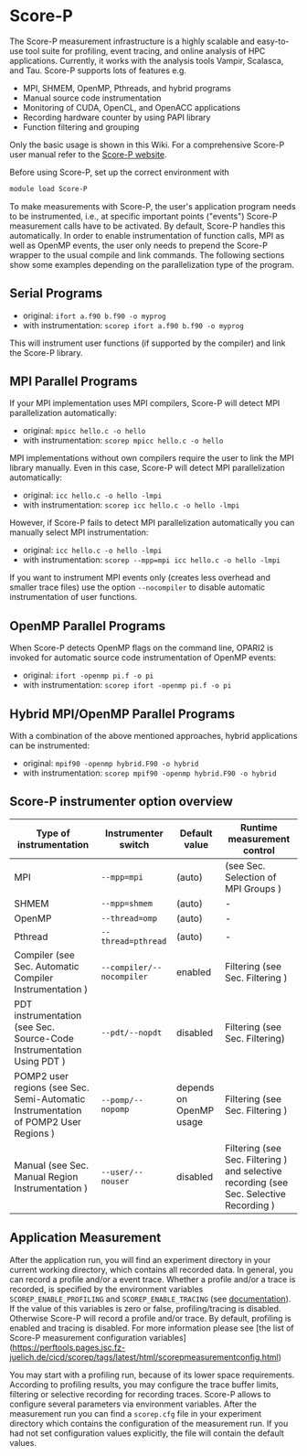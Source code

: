 # Score-P

The Score-P measurement infrastructure is a highly scalable and easy-to-use tool suite for
profiling, event tracing, and online analysis of HPC applications. Currently, it works with the
analysis tools Vampir, Scalasca, and Tau. Score-P supports lots of features e.g.

* MPI, SHMEM, OpenMP, Pthreads, and hybrid programs
* Manual source code instrumentation
* Monitoring of CUDA, OpenCL, and OpenACC applications
* Recording hardware counter by using PAPI library
* Function filtering and grouping

Only the basic usage is shown in this Wiki. For a comprehensive Score-P user manual refer to the
[Score-P website](https://score-p.org/).

Before using Score-P, set up the correct environment with

```Bash
module load Score-P
```

To make measurements with Score-P, the user's application program needs to be instrumented, i.e., at
specific important points ("events") Score-P measurement calls have to be activated. By default,
Score-P handles this automatically. In order to enable instrumentation of function calls, MPI as
well as OpenMP events, the user only needs to prepend the Score-P wrapper to the usual compile and
link commands. The following sections show some examples depending on the parallelization type of
the program.

## Serial Programs

* original: `ifort a.f90 b.f90 -o myprog`
* with instrumentation:	`scorep ifort a.f90 b.f90 -o myprog`

This will instrument user functions (if supported by the compiler) and link the Score-P library.

## MPI Parallel Programs

If your MPI implementation uses MPI compilers, Score-P will detect MPI parallelization
automatically:

* original: `mpicc hello.c -o hello`
* with instrumentation: `scorep mpicc hello.c -o hello`

MPI implementations without own compilers require the user to link the MPI library
manually. Even in this case, Score-P will detect MPI parallelization automatically:

* original: `icc hello.c -o hello -lmpi`
* with instrumentation: `scorep icc hello.c -o hello -lmpi`

However, if Score-P fails to detect MPI parallelization automatically you can manually select MPI
instrumentation:

* original: `icc hello.c -o hello -lmpi`
* with instrumentation: `scorep --mpp=mpi icc hello.c -o hello -lmpi`

If you want to instrument MPI events only (creates less overhead and smaller trace files) use the
option `--nocompiler` to disable automatic instrumentation of user functions.

## OpenMP Parallel Programs

When Score-P detects OpenMP flags on the command line, OPARI2 is invoked for automatic source code
instrumentation of OpenMP events:

* original:	`ifort -openmp pi.f -o pi`
* with instrumentation:	`scorep ifort -openmp pi.f -o pi`

## Hybrid MPI/OpenMP Parallel Programs

With a combination of the above mentioned approaches, hybrid applications can be instrumented:

* original:	`mpif90 -openmp hybrid.F90 -o hybrid`
* with instrumentation: `scorep mpif90 -openmp hybrid.F90 -o hybrid`

## Score-P instrumenter option overview

| Type of instrumentation | Instrumenter switch | Default value | Runtime measurement control |
| --- | --- | --- | --- |
| MPI | `--mpp=mpi` | (auto) | (see Sec. Selection of MPI Groups ) |
| SHMEM | `--mpp=shmem` | (auto) | - |
| OpenMP | `--thread=omp` | (auto) | - |
| Pthread | `--thread=pthread` | (auto) | - |
| Compiler (see Sec. Automatic Compiler Instrumentation ) | `--compiler/--nocompiler` | enabled | Filtering (see Sec. Filtering ) |
| PDT instrumentation (see Sec. Source-Code Instrumentation Using PDT ) | `--pdt/--nopdt` | disabled | Filtering (see Sec. Filtering)|
| POMP2 user regions (see Sec. Semi-Automatic Instrumentation of POMP2 User Regions ) | `--pomp/--nopomp` | depends on OpenMP usage | Filtering (see Sec. Filtering ) |
| Manual (see Sec. Manual Region Instrumentation ) | `--user/--nouser` | disabled | Filtering (see Sec. Filtering ) and selective recording (see Sec. Selective Recording ) |

## Application Measurement

After the application run, you will find an experiment directory in your current working directory,
which contains all recorded data.  In general, you can record a profile and/or a event trace.
Whether a profile and/or a trace is recorded, is specified by the environment variables
`SCOREP_ENABLE_PROFILING` and `SCOREP_ENABLE_TRACING` (see
[documentation](https://perftools.pages.jsc.fz-juelich.de/cicd/scorep/tags/latest/html/measurement.html)).
If the value of this variables is zero or false, profiling/tracing is disabled. Otherwise Score-P
will record a profile and/or trace. By default, profiling is enabled and tracing is disabled. For
more information please see
[the list of Score-P measurement configuration variables]
(https://perftools.pages.jsc.fz-juelich.de/cicd/scorep/tags/latest/html/scorepmeasurementconfig.html)

You may start with a profiling run, because of its lower space requirements. According to profiling
results, you may configure the trace buffer limits, filtering or selective recording for recording
traces.  Score-P allows to configure several parameters via environment variables. After the
measurement run you can find a `scorep.cfg` file in your experiment directory which contains the
configuration of the measurement run. If you had not set configuration values explicitly, the file
will contain the default values.
